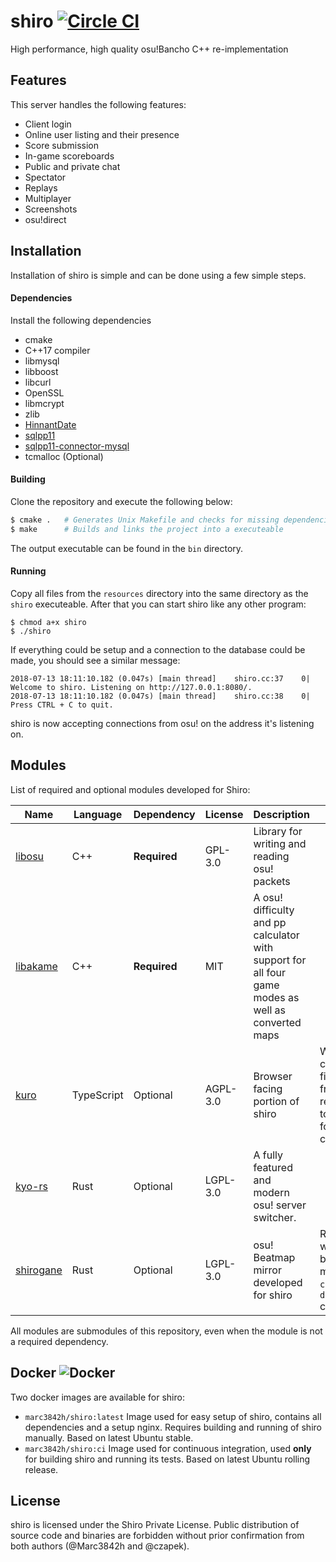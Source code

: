 # shiro [![Circle CI](https://img.shields.io/circleci/token/2f51bb1a72234696bbc4644894b40dd3687253dd/project/github/Marc3842h/shiro/master.svg?logo=circleci)](https://circleci.com/gh/Marc3842h/shiro)

High performance, high quality osu!Bancho C++ re-implementation

## Features

This server handles the following features:

* Client login
* Online user listing and their presence
* Score submission
* In-game scoreboards
* Public and private chat
* Spectator
* Replays
* Multiplayer
* Screenshots
* osu!direct

## Installation

Installation of shiro is simple and can be done using a few simple steps.

#### Dependencies

Install the following dependencies

* cmake
* C++17 compiler
* libmysql
* libboost
* libcurl
* OpenSSL
* libmcrypt
* zlib
* [HinnantDate](https://github.com/HowardHinnant/date)
* [sqlpp11](https://github.com/rbock/sqlpp11)
* [sqlpp11-connector-mysql](https://github.com/rbock/sqlpp11-connector-mysql)
* tcmalloc (Optional)

#### Building

Clone the repository and execute the following below:

```bash
$ cmake .   # Generates Unix Makefile and checks for missing dependencies
$ make      # Builds and links the project into a executeable
```

The output executable can be found in the `bin` directory.

#### Running

Copy all files from the `resources` directory into
the same directory as the `shiro` executeable. After that
you can start shiro like any other program:

```
$ chmod a+x shiro
$ ./shiro
```

If everything could be setup and a connection to the database could be made,
you should see a similar message:

```
2018-07-13 18:11:10.182 (0.047s) [main thread]    shiro.cc:37    0| Welcome to shiro. Listening on http://127.0.0.1:8080/.
2018-07-13 18:11:10.182 (0.047s) [main thread]    shiro.cc:38    0| Press CTRL + C to quit.
```

shiro is now accepting connections from osu! on the address
it's listening on.

## Modules

List of required and optional modules developed for Shiro:

| Name | Language | Dependency | License | Description | Info |
| ---- | -------- | ---------- | ------- | ----------- | ---- |
| [libosu](https://github.com/cyanidee/libosu) | C++ | **Required** | GPL-3.0 | Library for writing and reading osu! packets | |
| [libakame](https://github.com/Marc3842h/libakame) | C++ | **Required** | MIT | A osu! difficulty and pp calculator with support for all four game modes as well as converted maps | |
| [kuro](https://github.com/Marc3842h/kuro) | TypeScript | Optional | AGPL-3.0 | Browser facing portion of shiro | While shiro can run just fine without frontend, it is recommended to have one for convenience. |
| [kyo-rs](https://github.com/Marc3842h/kyo-rs) | Rust | Optional | LGPL-3.0 | A fully featured and modern osu! server switcher. | |
| [shirogane](https://github.com/Marc3842h/shirogane) | Rust | Optional | LGPL-3.0 | osu! Beatmap mirror developed for shiro | Required when setting beatmap mirror to `custom` in `direct.toml` config file. |

All modules are submodules of this repository, even when the module is not a required dependency.

## Docker ![Docker](https://img.shields.io/docker/pulls/marc3842h/shiro.svg)

Two docker images are available for shiro:

* `marc3842h/shiro:latest` Image used for easy setup of shiro, contains all dependencies and a setup nginx. Requires building and running of shiro manually. Based on latest Ubuntu stable.
* `marc3842h/shiro:ci` Image used for continuous integration, used **only** for building shiro and running its tests. Based on latest Ubuntu rolling release.

## License

shiro is licensed under the Shiro Private License. Public
distribution of source code and binaries are forbidden
without prior confirmation from both authors (@Marc3842h and @czapek).
